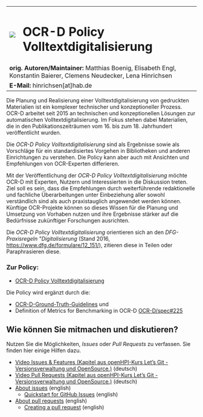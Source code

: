 

<table>
<tr style="border: none;"><td style="border: none;"><img src="https://user-images.githubusercontent.com/26142921/195867991-185c4239-a1bc-439a-ac80-82c205c9c5a5.png"/></td><td style="border: none;"><h1>OCR-D Policy Volltextdigitalisierung</h1></td></tr>
<tr><td colspan="2"><b>orig. Autoren/Maintainer:</b> Matthias Boenig, Elisabeth Engl, Konstantin Baierer, Clemens Neudecker, Lena Hinrichsen</td></tr>
<tr><td colspan="2"><b>E-Mail:</b> hinrichsen[at]hab.de</td></tr>
</table

Die Planung und Realisierung einer Volltextdigitalisierung von gedruckten Materialien ist ein komplexer technischer und konzeptioneller Prozess. OCR-D arbeitet seit 2015 an technischen und konzeptionellen Lösungen zur automatischen Volltextdigitalisierung. Im Fokus stehen dabei Materialien, die in den Publikationszeiträumen vom 16. bis zum 18. Jahrhundert veröffentlicht wurden.

Die *OCR-D Policy Volltextdigitalisierung* sind als Ergebnisse sowie als Vorschläge für ein standardisiertes Vorgehen in Bibliotheken und anderen Einrichtungen zu verstehen. Die Policy kann aber auch mit Ansichten und Empfehlungen von OCR-Experten differieren.

Mit der Veröffentlichung der *OCR-D Policy Volltextdigitalisierung* möchte OCR-D mit Experten, Nutzern und Interessierten in die Diskussion treten. Ziel soll es sein, dass die Empfehlungen durch weiterführende redaktionelle und fachliche Überarbeitungen unter Einbeziehung aller sowohl verständlich sind als auch praxistauglich angewendet werden können. Künftige OCR-Projekte können so dieses Wissen für die Planung und Umsetzung von Vorhaben nutzen und ihre Ergebnisse stärker auf die Bedürfnisse zukünftiger Forschungen ausrichten.

Die *OCR-D Policy Volltextdigitalisierung* orientieren sich an den *DFG-Praxisregeln "Digitalisierung* (Stand 2016, https://www.dfg.de/formulare/12_151/), zitieren diese in Teilen oder Paraphrasieren diese.

### Zur Policy:
* [OCR-D Policy Volltextdigitalisierung](https://github.com/OCR-D/policy/blob/main/ocr-d-recommendation.md)

Die Policy wird ergänzt durch die:
*	[OCR-D-Ground-Truth-Guidelines](https://ocr-d.de/de/gt-guidelines/trans/) und
*	Definition of Metrics for Benchmarking in OCR-D [OCR-D/spec#225](https://github.com/OCR-D/spec/blob/c9d313f61927c6e153205ea4aa10f57e1cd2dd37/ocrd_eval.md)

## Wie können Sie mitmachen und diskutieren?
Nutzen Sie die Möglichkeiten, *Issues* oder *Pull Requests* zu verfassen. Sie finden hier einige Hilfen dazu.

* [Video Issues & Features (Kapitel aus openHPI-Kurs Let’s Git - Versionsverwaltung und OpenSource.)](https://open.hpi.de/courses/git2020/items/3NHYTnKXdqUA7He5k8DQ6B?locale=de) (deutsch)
* [Video Pull Requests (Kapitel aus openHPI-Kurs Let’s Git - Versionsverwaltung und OpenSource.)](https://open.hpi.de/courses/git2020/items/5BUFAVg1EwUUPYxFJo4AT6?locale=de) (deutsch)
* [About issues](https://docs.github.com/en/issues/tracking-your-work-with-issues/about-issues) (english)
  * [Quickstart for GitHub Issues](https://docs.github.com/en/issues/tracking-your-work-with-issues/quickstart) (english)
* [About pull requests](https://docs.github.com/en/pull-requests/collaborating-with-pull-requests/proposing-changes-to-your-work-with-pull-requests/about-pull-requests) (english)
  * [Creating a pull request](https://docs.github.com/en/pull-requests/collaborating-with-pull-requests/proposing-changes-to-your-work-with-pull-requests/creating-a-pull-request) (english)
